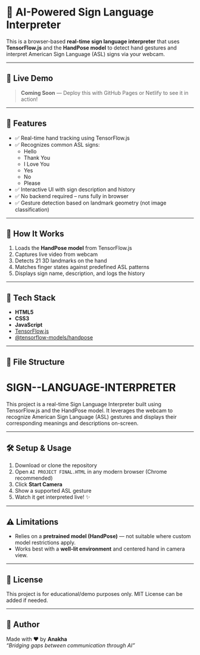 # 🤟 AI-Powered Sign Language Interpreter

This is a browser-based **real-time sign language interpreter** that uses **TensorFlow.js** and the **HandPose model** to detect hand gestures and interpret American Sign Language (ASL) signs via your webcam.

---

## 📸 Live Demo

> **Coming Soon** — Deploy this with GitHub Pages or Netlify to see it in action!

---

## 🚀 Features

- ✅ Real-time hand tracking using TensorFlow.js
- ✅ Recognizes common ASL signs:
  - Hello
  - Thank You
  - I Love You
  - Yes
  - No
  - Please
- ✅ Interactive UI with sign description and history
- ✅ No backend required – runs fully in browser
- ✅ Gesture detection based on landmark geometry (not image classification)

---

## 🧠 How It Works

1. Loads the **HandPose model** from TensorFlow.js
2. Captures live video from webcam
3. Detects 21 3D landmarks on the hand
4. Matches finger states against predefined ASL patterns
5. Displays sign name, description, and logs the history

---

## 🧰 Tech Stack

- **HTML5**
- **CSS3**
- **JavaScript**
- [TensorFlow.js](https://www.tensorflow.org/js)
- [@tensorflow-models/handpose](https://github.com/tensorflow/tfjs-models/tree/master/handpose)

---

## 📂 File Structure

# SIGN--LANGUAGE-INTERPRETER
This project is a real-time Sign Language Interpreter built using TensorFlow.js and the HandPose model. It leverages the webcam to recognize American Sign Language (ASL) gestures and displays their corresponding meanings and descriptions on-screen.

---

## 🛠️ Setup & Usage

1. Download or clone the repository
2. Open `AI PROJECT FINAL.HTML` in any modern browser (Chrome recommended)
3. Click **Start Camera**
4. Show a supported ASL gesture
5. Watch it get interpreted live! ✨

---

## ⚠️ Limitations

- Relies on a **pretrained model (HandPose)** — not suitable where custom model restrictions apply.
- Works best with a **well-lit environment** and centered hand in camera view.

---

## 📜 License

This project is for educational/demo purposes only. MIT License can be added if needed.

---

## 🙌 Author

Made with ❤️ by **Anakha**  
_“Bridging gaps between communication through AI”_


